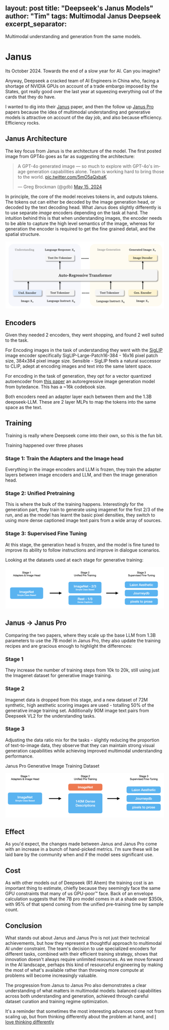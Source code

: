 layout: post
title: "Deepseek's Janus Models"
author: "Tim"
tags: Multimodal Janus Deepseek
excerpt_separator: <!--more-->
---
Multimodal understanding and generation from the same models.

# Janus

Its October 2024. Towards the end of a slow year for AI. Can you imagine?

Anyway, Deepseek a cracked team of AI Engineers in China who, facing a shortage of NVIDIA GPUs on account of a trade embargo imposed by the States, got really good over the last year at squeezing everything out of the cards that they do have.

I wanted to dig into their [Janus](https://arxiv.org/pdf/2410.13848) paper, and then the follow up [Janus Pro](https://arxiv.org/pdf/2501.17811) papers because the idea of multimodal understanding and generative models is attractive on account of the day job, and also because efficiency. Efficiency rocks.

## Janus Architecture

The key focus from Janus is the architecture of the model. The first posted image from GPT4o goes as far as suggesting the architecture:

<blockquote class="twitter-tweet"><p lang="en" dir="ltr">A GPT-4o generated image — so much to explore with GPT-4o&#39;s image generation capabilities alone. Team is working hard to bring those to the world. <a href="https://t.co/5mO5aQxbaK">pic.twitter.com/5mO5aQxbaK</a></p>&mdash; Greg Brockman (@gdb) <a href="https://twitter.com/gdb/status/1790869434174746805?ref_src=twsrc%5Etfw">May 15, 2024</a></blockquote> <script async src="https://platform.twitter.com/widgets.js" charset="utf-8"></script>


In principle, the core of the model receives tokens in, and outputs tokens. The tokens out can either be decoded by the image generation head, or decoded by the text decoding head. What Janus does slightly differently is to use separate _image_ encoders depending on the task at hand. The intuition behind this is that when understanding images, the encoder needs to be able to capture the high level semantics of the image, whereas for generation the encoder is required to get the fine grained detail, and the spatial structure.

![Janus Architecture](/assets/images/janus-architecture.png)

## Encoders

Given they needed 2 encoders, they went shopping, and found 2 well suited to the task.

For Encoding images in the task of understanding they went with the [SigLIP](https://arxiv.org/pdf/2303.15343) image encoder specifically SigLIP-Large-Patch16-384  - 16x16 pixel patch size, 384x384 pixel image size. Sensible - SigLIP feels a natural successor to CLIP, adept at encoding images and text into the same latent space.

For encoding in the task of generation, they opt for a vector quantized autoencoder from [this paper](https://arxiv.org/pdf/2406.06525) an autoregressive image generation model from bytedance. This has a ~16k codebook size.

Both encoders need an adapter layer each between them and the 1.3B deepseek-LLM. These are 2 layer MLPs to map the tokens into the same space as the text.

## Training

Training is really where Deepseek come into their own, so this is the fun bit.

Training happened over three phases

### Stage 1: Train the Adapters and the Image head

Everything in the image encoders and LLM is frozen, they train the adapter layers between image encoders and LLM, and then the image generation head.

### Stage 2: Unified Pretraining

This is where the bulk of the training happens. Interestingly for the generation part, they train to generate using imagenet for the first 2/3 of the run, and as the model has learnt the basic pixel densities, they switch to using more dense captioned image text pairs from a wide array of sources.

### Stage 3: Supervised Fine Tuning

At this stage, the generation head is frozen, and the model is fine tuned to improve its ability to follow instructions and improve in dialogue scenarios.

Looking at the datasets used at each stage for generative training:

![Janus Training Datasets](/assets/images/janus-training-data.png)

## Janus → Janus Pro

Comparing the two papers, where they scale up the base LLM from 1.3B parameters to use the 7B model in Janus Pro, they also update the training recipes and are gracious enough to highlight the differences:

### Stage 1

They increase the number of training steps from 10k to 20k, still using just the Imagenet dataset for generative image training.

### Stage 2

Imagenet data is dropped from this stage, and a new dataset of 72M synthetic, high aesthetic scoring images are used - totalling 50% of the generative image training set. Additionally 90M image text pairs from Deepseek VL2 for the understanding tasks.

### Stage 3

Adjusting the data ratio mix for the tasks - slightly reducing the proportion of text-to-image data, they observe that they can maintain strong visual generation capabilities while achieving improved multimodal understanding performance.

Janus Pro Generative Image Training Dataset

![Janus Pro Training Datasets](/assets/images/janus-pro-training-data.png)

## Effect

As you'd expect, the changes made between Janus and Janus Pro come with an increase in a bunch of hand-picked metrics. I'm sure these will be laid bare by the community when and if the model sees significant use.

## Cost

As with other models out of Deepseek (R1 Ahem) the training cost is an important thing to estimate, chiefly because they seemingly face the same GPU constraints that many of us GPU-poor™️ face. Back of an envelope calculation suggests that the 7B pro model comes in at a shade over $350k, with 95% of that spend coming from the unified pre-training time by sample count. 

## Conclusion

What stands out about Janus and Janus Pro is not just their technical achievements, but how they represent a thoughtful approach to multimodal AI under constraint. The team's decision to use specialized encoders for different tasks, combined with their efficient training strategy, shows that innovation doesn't always require unlimited resources. As we move forward in the AI landscape, perhaps this kind of resourceful engineering by making the most of what's available rather than throwing more compute at problems will become increasingly valuable.

The progression from Janus to Janus Pro also demonstrates a clear understanding of what matters in multimodal models: balanced capabilities across both understanding and generation, achieved through careful dataset curation and training regime optimization. 

It's a reminder that sometimes the most interesting advances come not from scaling up, but from thinking differently about the problem at hand, and [I love thinking differently](https://timajwilliams.com/2024-11-26/sutherland-alchemy)